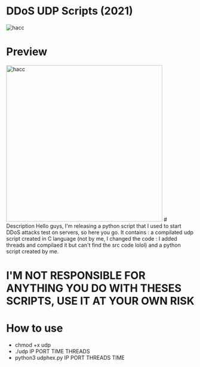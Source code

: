 # DDoS UDP Scripts (2021)
![hacc](https://user-images.githubusercontent.com/79797065/140584356-093115fb-69f4-4933-9fb9-910eb285e859.jpg)
# Preview
<img width="418" alt="hacc" src="https://user-images.githubusercontent.com/79797065/140648029-d35bf042-1178-464d-b51d-b31a0dd86de8.PNG">
# Description 
Hello guys, I'm releasing a python script that I used to start DDoS attacks test on servers, so here you go. It contains : a compilated udp script created in C language (not by me, I changed the code : I added threads and compilaed it but can't find the src code lolol) and a python script created by me.


# I'M NOT RESPONSIBLE FOR ANYTHING YOU DO WITH THESES SCRIPTS, USE IT AT YOUR OWN RISK


# How to use
- chmod +x udp 
- ./udp IP PORT TIME THREADS
- python3 udphex.py IP PORT THREADS TIME
